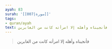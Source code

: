 ```yaml
---
ayah: 83
surah: '[[007|سورة]]'
tags:
- quran/ayah
text: فأنجيناه وأهله إلا امرأته كانت من الغابرين
---
```

> فأنجيناه وأهله إلا امرأته كانت من الغابرين
